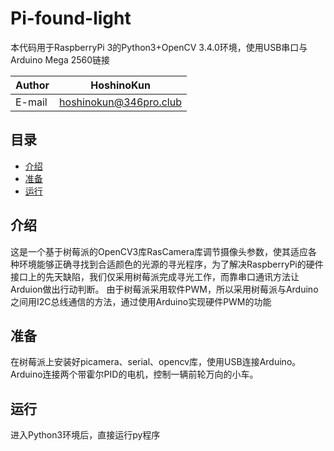Pi-found-light
===========================
本代码用于RaspberryPi 3的Python3+OpenCV 3.4.0环境，使用USB串口与Arduino Mega 2560链接

|Author|HoshinoKun|
|---|---
|E-mail|hoshinokun@346pro.club

## 目录
* [介绍](#介绍)
* [准备](#准备)
* [运行](#运行)

介绍
------
这是一个基于树莓派的OpenCV3库RasCamera库调节摄像头参数，使其适应各种环境能够正确寻找到合适颜色的光源的寻光程序，为了解决RaspberryPi的硬件接口上的先天缺陷，我们仅采用树莓派完成寻光工作，而靠串口通讯方法让Arduion做出行动判断。
由于树莓派采用软件PWM，所以采用树莓派与Arduino之间用I2C总线通信的方法，通过使用Arduino实现硬件PWM的功能

准备
------
在树莓派上安装好picamera、serial、opencv库，使用USB连接Arduino。Arduino连接两个带霍尔PID的电机，控制一辆前轮万向的小车。

运行
------
进入Python3环境后，直接运行py程序